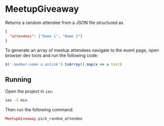 # MeetupGiveaway

Returns a random attendee from a JSON file structured as

```json
{
  "attendees": ["Name 1", "Name 2"]
}
```

To generate an array of meetup attendees navigate to
the event page, open browser dev tools and run the
following code:

```js
$('.member-name a.unlink').toArray().map(x => x.text)
```


## Running

Open the project in `iex`:

```bash
iex -S mix
```

Then run the following command:

```elixir
MeetupGiveaway.pick_random_attendee
```
